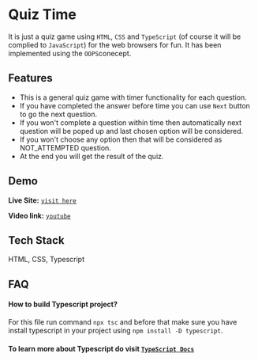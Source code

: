# Quiz Time

It is just a quiz game using `HTML`, `CSS` and `TypeScript` (of course it will be complied to `JavaScript`) for the web browsers for fun. It has been implemented using the `OOPS`conecept.


## Features

- This is a general quiz game with timer functionality for each question.
- If you have completed the answer before time you can use `Next` button to go the next question.
- If you won't complete a question within time then automatically next question will be poped up and last chosen option will be considered.
- If you won't choose any option then that will be considered as NOT_ATTEMPTED question.
- At the end you will get the result of the quiz.



## Demo

**Live Site:** [`visit here`](https://manojmondal.vercel.app)

**Video link:** [`youtube`](https://www.youtube.com/watch?v=iMIIWES9bkU)



## Tech Stack

HTML, CSS, Typescript


## FAQ

#### How to build Typescript project?

For this file run command `npx tsc` and before that make sure you have install typescript in your project using `npm install -D typescript`.

#### To learn more about Typescript do visit [`TypeScript Docs`](https://www.typescriptlang.org/docs/)
